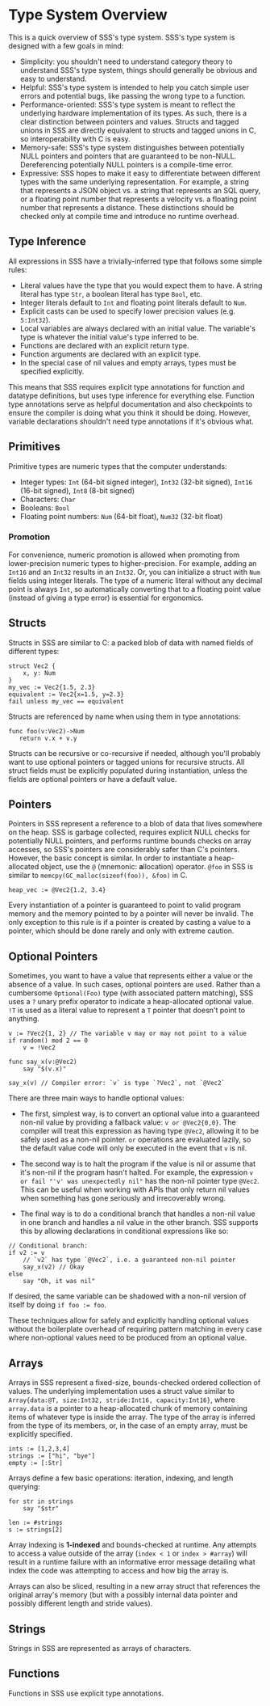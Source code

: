 # Type System Overview

This is a quick overview of SSS's type system. SSS's type system is designed
with a few goals in mind:

- Simplicity: you shouldn't need to understand category theory to understand
  SSS's type system, things should generally be obvious and easy to
  understand.
- Helpful: SSS's type system is intended to help you catch simple user errors
  and potential bugs, like passing the wrong type to a function.
- Performance-oriented: SSS's type system is meant to reflect the underlying
  hardware implementation of its types. As such, there is a clear distinction
  between pointers and values. Structs and tagged unions in SSS are directly
  equivalent to structs and tagged unions in C, so interoperability with C is
  easy.
- Memory-safe: SSS's type system distinguishes between potentially NULL
  pointers and pointers that are guaranteed to be non-NULL. Dereferencing
  potentially NULL pointers is a compile-time error.
- Expressive: SSS hopes to make it easy to differentiate between different
  types with the same underlying representation. For example, a string that
  represents a JSON object vs. a string that represents an SQL query, or a
  floating point number that represents a velocity vs. a floating point number
  that represents a distance. These distinctions should be checked only at
  compile time and introduce no runtime overhead.

## Type Inference

All expressions in SSS have a trivially-inferred type that follows some simple rules:

- Literal values have the type that you would expect them to have. A string
  literal has type `Str`, a boolean literal has type `Bool`, etc.
- Integer literals default to `Int` and floating point literals default to `Num`.
- Explicit casts can be used to specify lower precision values (e.g. `5:Int32`).
- Local variables are always declared with an initial value. The variable's
  type is whatever the initial value's type inferred to be.
- Functions are declared with an explicit return type.
- Function arguments are declared with an explicit type.
- In the special case of nil values and empty arrays, types must be specified
  explicitly.

This means that SSS requires explicit type annotations for function and
datatype definitions, but uses type inference for everything else. Function
type annotations serve as helpful documentation and also checkpoints to ensure
the compiler is doing what you think it should be doing. However, variable
declarations shouldn't need type annotations if it's obvious what.

## Primitives

Primitive types are numeric types that the computer understands:

- Integer types: `Int` (64-bit signed integer), `Int32` (32-bit signed), `Int16` (16-bit signed), `Int8` (8-bit signed)
- Characters: `Char`
- Booleans: `Bool`
- Floating point numbers: `Num` (64-bit float), `Num32` (32-bit float)

### Promotion

For convenience, numeric promotion is allowed when promoting from
lower-precision numeric types to higher-precision. For example, adding an
`Int16` and an `Int32` results in an `Int32`. Or, you can initialize a struct
with `Num` fields using integer literals. The type of a numeric literal without
any decimal point is always `Int`, so automatically converting that to a
floating point value (instead of giving a type error) is essential for
ergonomics.

## Structs

Structs in SSS are similar to C: a packed blob of data with named fields of different types:

```sss
struct Vec2 {
    x, y: Num
}
my_vec := Vec2{1.5, 2.3}
equivalent := Vec2{x=1.5, y=2.3}
fail unless my_vec == equivalent
```

Structs are referenced by name when using them in type annotations:

```sss
func foo(v:Vec2)->Num
   return v.x + v.y
```

Structs can be recursive or co-recursive if needed, although you'll probably
want to use optional pointers or tagged unions for recursive structs. All
struct fields must be explicitly populated during instantiation, unless the
fields are optional pointers or have a default value.

## Pointers

Pointers in SSS represent a reference to a blob of data that lives somewhere on
the heap. SSS is garbage collected, requires explicit NULL checks for
potentially NULL pointers, and performs runtime bounds checks on array
accesses, so SSS's pointers are considerably safer than C's pointers. However,
the basic concept is similar. In order to instantiate a heap-allocated object,
use the `@` (mnemonic: **a**llocation) operator. `@foo` in SSS is similar to
`memcpy(GC_malloc(sizeof(foo)), &foo)` in C.

```sss
heap_vec := @Vec2{1.2, 3.4}
```

Every instantiation of a pointer is guaranteed to point to valid program memory
and the memory pointed to by a pointer will never be invalid. The only
exception to this rule is if a pointer is created by casting a value to a
pointer, which should be done rarely and only with extreme caution.

## Optional Pointers

Sometimes, you want to have a value that represents either a value or the
absence of a value. In such cases, optional pointers are used. Rather than a
cumbersome `Optional(Foo)` type (with associated pattern matching), SSS uses
a `?` unary prefix operator to indicate a heap-allocated optional value. `!T`
is used as a literal value to represent a `T` pointer that doesn't point to
anything.

```sss
v := ?Vec2{1, 2} // The variable v may or may not point to a value
if random() mod 2 == 0
    v = !Vec2

func say_x(v:@Vec2)
    say "$(v.x)"

say_x(v) // Compiler error: `v` is type `?Vec2`, not `@Vec2`
```

There are three main ways to handle optional values:

- The first, simplest way, is to convert an optional value into a guaranteed
  non-nil value by providing a fallback value: `v or @Vec2{0,0}`. The compiler
  will treat this expression as having type `@Vec2`, allowing it to be safely
  used as a non-nil pointer. `or` operations are evaluated lazily, so the
  default value code will only be executed in the event that `v` is nil.

- The second way is to halt the program if the value is nil or assume that it's
  non-nil if the program hasn't halted. For example, the expression `v or fail
  "'v' was unexpectedly nil"` has the non-nil pointer type `@Vec2`. This can be
  useful when working with APIs that only return nil values when something has
  gone seriously and irrecoverably wrong.

- The final way is to do a conditional branch that handles a non-nil value in
  one branch and handles a nil value in the other branch. SSS supports this
  by allowing declarations in conditional expressions like so:

```sss
// Conditional branch:
if v2 := v
    // `v2` has type `@Vec2`, i.e. a guaranteed non-nil pointer
    say_x(v2) // Okay
else
    say "Oh, it was nil"
```

If desired, the same variable can be shadowed with a non-nil version of itself
by doing `if foo := foo`.

These techniques allow for safely and explicitly handling optional values
without the boilerplate overhead of requiring pattern matching in every case
where non-optional values need to be produced from an optional value. 

## Arrays

Arrays in SSS represent a fixed-size, bounds-checked ordered collection of
values. The underlying implementation uses a struct value similar to
`Array{data:@T, size:Int32, stride:Int16, capacity:Int16}`, where `array.data` is a pointer to
a heap-allocated chunk of memory containing items of whatever type is inside
the array. The type of the array is inferred from the type of its members, or,
in the case of an empty array, must be explicitly specified.

```sss
ints := [1,2,3,4]
strings := ["hi", "bye"]
empty := [:Str]
```

Arrays define a few basic operations: iteration, indexing, and length querying:

```sss
for str in strings
    say "$str"

len := #strings
s := strings[2]
```

Array indexing is **1-indexed** and bounds-checked at runtime. Any attempts to
access a value outside of the array (`index < 1` or `index > #array`) will
result in a runtime failure with an informative error message detailing what
index the code was attempting to access and how big the array is.

Arrays can also be sliced, resulting in a new array struct that references the
original array's memory (but with a possibly internal data pointer and possibly
different length and stride values).

## Strings

Strings in SSS are represented as arrays of characters.

## Functions

Functions in SSS use explicit type annotations.

